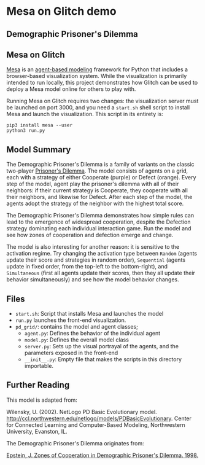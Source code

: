 # Mesa on Glitch demo
## Demographic Prisoner's Dilemma

## Mesa on Glitch

[Mesa](https://github.com/projectmesa/mesa) is an [agent-based modeling](https://en.wikipedia.org/wiki/Agent-based_model) framework for Python that includes a browser-based visualization system. While the visualization is primarily intended to run locally, this project demonstrates how Glitch can be used to deploy a Mesa model online for others to play with.

Running Mesa on Glitch requires two changes: the visualization server must be launched on port 3000, and you need a `start.sh` shell script to install Mesa and launch the visualization. This script in its entirety is:

```
pip3 install mesa --user
python3 run.py
```

## Model Summary

The Demographic Prisoner's Dilemma is a family of variants on the classic two-player [Prisoner's Dilemma](https://en.wikipedia.org/wiki/Prisoner's_dilemma). The model consists of agents on a grid, each with a strategy of either Cooperate (purple) or Defect (orange). Every step of the model, agent play the prisoner's dilemma with all of their neighbors: if their current strategy is Cooperate, they cooperate with all their neighbors, and likewise for Defect. After each step of the model, the agents adopt the strategy of the neighbor with the highest total score.

The Demographic Prisoner's Dilemma demonstrates how simple rules can lead to the emergence of widespread cooperation, despite the Defection strategy dominating each individual interaction game. Run the model and see how zones of cooperation and defection emerge and change. 

The model is also interesting for another reason: it is sensitive to the activation regime. Try changing the activation type between `Random` (agents update their score and strategies in random order), `Sequential` (agents update in fixed order, from the top-left to the bottom-right), and `Simultaneous` (first all agents update their scores, then they all update their behavior simultaneously) and see how the model behavior changes. 

## Files
* ``start.sh``: Script that installs Mesa and launches the model
* ``run.py`` launches the front-end visualization.
* ``pd_grid/``: contains the model and agent classes; 
  * ``agent.py``: Defines the behavior of the individual agent
  * ``model.py``: Defines the overall model class
  * ``server.py``: Sets up the visual portrayal of the agents, and the parameters exposed in the front-end
  * ``__init__.py``: Empty file that makes the scripts in this directory importable.

## Further Reading

This model is adapted from:

Wilensky, U. (2002). NetLogo PD Basic Evolutionary model. http://ccl.northwestern.edu/netlogo/models/PDBasicEvolutionary. Center for Connected Learning and Computer-Based Modeling, Northwestern University, Evanston, IL.

The Demographic Prisoner's Dilemma originates from:

[Epstein, J. Zones of Cooperation in Demographic Prisoner's Dilemma. 1998.](http://citeseerx.ist.psu.edu/viewdoc/download?doi=10.1.1.8.8629&rep=rep1&type=pdf)
